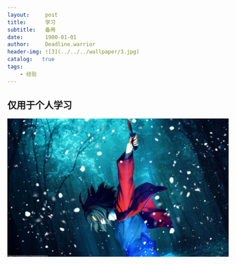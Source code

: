 ```yaml
---
layout:     post
title:      学习
subtitle:   备用
date:       1900-01-01
author:     Deadline.warrior
header-img: ![3](../../../wallpaper/3.jpg)
catalog:   true
tags:
    - 经验
---
```


## 仅用于个人学习

![3](img/3.jpg)

